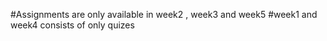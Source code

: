 
#Assignments are only available in week2 , week3 and week5
#week1 and week4 consists of only quizes
